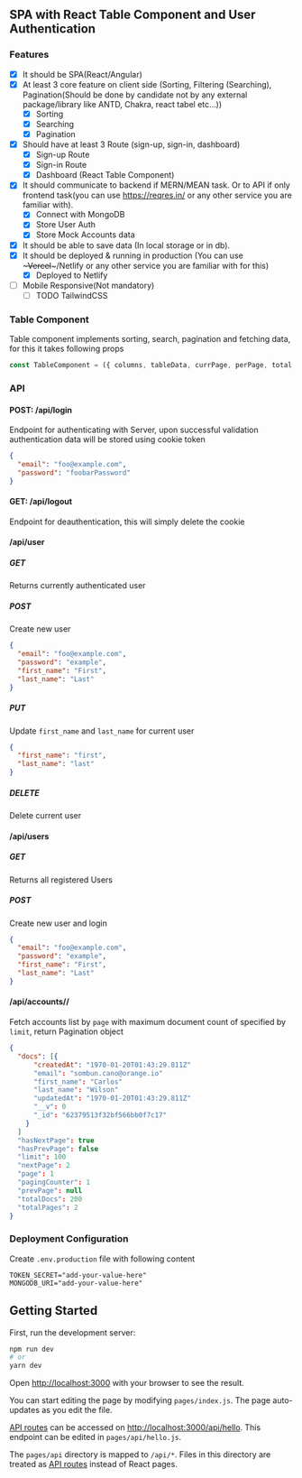 ## SPA with React Table Component and User Authentication

### Features

- [x] It should be SPA(React/Angular)
- [x] At least 3 core feature on client side (Sorting, Filtering (Searching), Pagination(Should be done by candidate not by any external package/library like ANTD, Chakra, react tabel etc...))
  - [x] Sorting
  - [x] Searching
  - [x] Pagination
- [x] Should have at least 3 Route (sign-up, sign-in, dashboard)
  - [x] Sign-up Route
  - [x] Sign-in Route
  - [x] Dashboard (React Table Component)
- [x] It should communicate to backend if MERN/MEAN task. Or to API if only frontend task(you can use <https://reqres.in/> or any other service you are familiar with).
  - [x] Connect with MongoDB
  - [x] Store User Auth
  - [x] Store Mock Accounts data
- [x] It should be able to save data (In local storage or in db).
- [x] It should be deployed & running in production (You can use ~~~Vercel~~~/Netlify or any other service you are familiar with for this)
  - [x] Deployed to Netlify
- [ ] Mobile Responsive(Not mandatory)
  - [ ] TODO TailwindCSS

### Table Component

Table component implements sorting, search, pagination and fetching data, for this it takes
following props

```js
const TableComponent = ({ columns, tableData, currPage, perPage, total, loadMore, hasMore }) => {}
```

### API

#### POST: /api/login

Endpoint for authenticating with Server, upon successful validation authentication data
will be stored using cookie token

```json
{
  "email": "foo@example.com",
  "password": "foobarPassword"
}
```

#### GET: /api/logout

Endpoint for deauthentication, this will simply delete the cookie

#### /api/user

##### GET

Returns currently authenticated user

##### POST

Create new user

```json
{
  "email": "foo@example.com",
  "password": "example",
  "first_name": "First",
  "last_name": "Last"
}
```

##### PUT

Update `first_name` and `last_name` for current user

```json
{
  "first_name": "first",
  "last_name": "last"
}
```

##### DELETE

Delete current user

#### /api/users

##### GET

Returns all registered Users

##### POST

Create new user and login

```json
{
  "email": "foo@example.com",
  "password": "example",
  "first_name": "First",
  "last_name": "Last"
}
```

#### /api/accounts/<page>/<limit>

Fetch accounts list by `page` with maximum document count of specified by `limit`,
return Pagination object

```json
{
  "docs": [{
      "createdAt": "1970-01-20T01:43:29.811Z"
      "email": "sombun.cano@orange.io"
      "first_name": "Carlos"
      "last_name": "Wilson"
      "updatedAt": "1970-01-20T01:43:29.811Z"
      "__v": 0
      "_id": "62379513f32bf566bb0f7c17"
    }
  ]
  "hasNextPage": true
  "hasPrevPage": false
  "limit": 100
  "nextPage": 2
  "page": 1
  "pagingCounter": 1
  "prevPage": null
  "totalDocs": 200
  "totalPages": 2
}
```

### Deployment Configuration

Create `.env.production` file with following content

```config
TOKEN_SECRET="add-your-value-here"
MONGODB_URI="add-your-value-here"
```

## Getting Started

First, run the development server:

```bash
npm run dev
# or
yarn dev
```

Open [http://localhost:3000](http://localhost:3000) with your browser to see the result.

You can start editing the page by modifying `pages/index.js`. The page auto-updates as you edit the file.

[API routes](https://nextjs.org/docs/api-routes/introduction) can be accessed on [http://localhost:3000/api/hello](http://localhost:3000/api/hello). This endpoint can be edited in `pages/api/hello.js`.

The `pages/api` directory is mapped to `/api/*`. Files in this directory are treated as [API routes](https://nextjs.org/docs/api-routes/introduction) instead of React pages.

